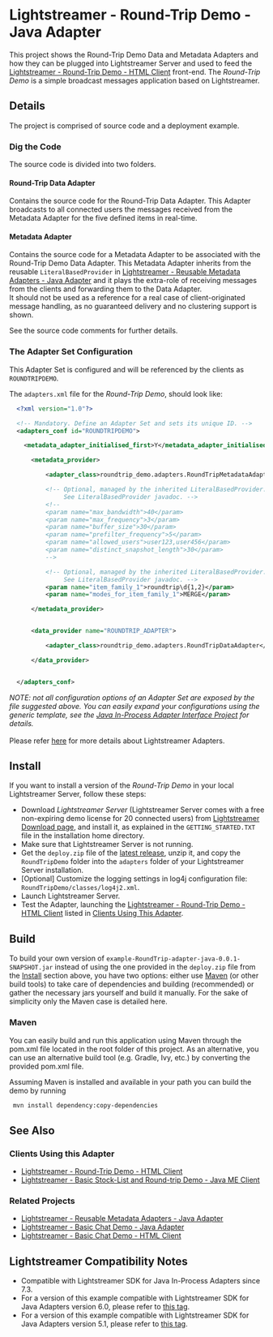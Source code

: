 # Lightstreamer - Round-Trip Demo - Java Adapter

<!-- START DESCRIPTION lightstreamer-example-roundtrip-adapter-java -->

This project shows the Round-Trip Demo Data and Metadata Adapters and how they can be plugged into Lightstreamer Server and used to feed the [Lightstreamer - Round-Trip Demo - HTML Client](https://github.com/Lightstreamer/Lightstreamer-example-RoundTrip-client-javascript) front-end.
The *Round-Trip Demo* is a simple broadcast messages application based on Lightstreamer.

## Details

The project is comprised of source code and a deployment example. 

### Dig the Code

The source code is divided into two folders.

#### Round-Trip Data Adapter
Contains the source code for the Round-Trip Data Adapter. This Adapter broadcasts to all connected users the messages received from the Metadata Adapter for the five defined items in real-time.<br>

#### Metadata Adapter
Contains the source code for a Metadata Adapter to be associated with the Round-Trip Demo Data Adapter. This Metadata Adapter inherits from the reusable `LiteralBasedProvider` in [Lightstreamer - Reusable Metadata Adapters - Java Adapter](https://github.com/Lightstreamer/Lightstreamer-example-ReusableMetadata-adapter-java) and it plays the extra-role of receiving messages from the clients and forwarding them to the Data Adapter.<br>
It should not be used as a reference for a real case of client-originated message handling, as no guaranteed delivery and no clustering support is shown.
<br>

See the source code comments for further details.

<!-- END DESCRIPTION lightstreamer-example-roundtrip-adapter-java -->

### The Adapter Set Configuration

This Adapter Set is configured and will be referenced by the clients as `ROUNDTRIPDEMO`. 

The `adapters.xml` file for the *Round-Trip Demo*, should look like:
```xml      
  <?xml version="1.0"?>

  <!-- Mandatory. Define an Adapter Set and sets its unique ID. -->
  <adapters_conf id="ROUNDTRIPDEMO">

    <metadata_adapter_initialised_first>Y</metadata_adapter_initialised_first>

      <metadata_provider>

          <adapter_class>roundtrip_demo.adapters.RoundTripMetadataAdapter</adapter_class>

          <!-- Optional, managed by the inherited LiteralBasedProvider.
               See LiteralBasedProvider javadoc. -->
          <!--
          <param name="max_bandwidth">40</param>
          <param name="max_frequency">3</param>
          <param name="buffer_size">30</param>
          <param name="prefilter_frequency">5</param>
          <param name="allowed_users">user123,user456</param>
          <param name="distinct_snapshot_length">30</param>
          -->

          <!-- Optional, managed by the inherited LiteralBasedProvider.
               See LiteralBasedProvider javadoc. -->
          <param name="item_family_1">roundtrip\d{1,2}</param>
          <param name="modes_for_item_family_1">MERGE</param>

      </metadata_provider>


      <data_provider name="ROUNDTRIP_ADAPTER">

          <adapter_class>roundtrip_demo.adapters.RoundTripDataAdapter</adapter_class>

      </data_provider>


  </adapters_conf>
```

<i>NOTE: not all configuration options of an Adapter Set are exposed by the file suggested above. 
You can easily expand your configurations using the generic template, see the [Java In-Process Adapter Interface Project](https://github.com/Lightstreamer/Lightstreamer-lib-adapter-java-inprocess#configuration) for details.</i><br>
<br>
Please refer [here](https://lightstreamer.com/docs/ls-server/latest/General%20Concepts.pdf) for more details about Lightstreamer Adapters.<br>

## Install

If you want to install a version of the *Round-Trip Demo* in your local Lightstreamer Server, follow these steps:

* Download *Lightstreamer Server* (Lightstreamer Server comes with a free non-expiring demo license for 20 connected users) from [Lightstreamer Download page](http://www.lightstreamer.com/download.htm), and install it, as explained in the `GETTING_STARTED.TXT` file in the installation home directory.
* Make sure that Lightstreamer Server is not running.
* Get the `deploy.zip` file of the [latest release](https://github.com/Lightstreamer/Lightstreamer-example-RoundTrip-adapter-java/releases), unzip it, and copy the `RoundTripDemo` folder into the `adapters` folder of your Lightstreamer Server installation.
* [Optional] Customize the logging settings in log4j configuration file: `RoundTripDemo/classes/log4j2.xml`.
* Launch Lightstreamer Server.
* Test the Adapter, launching the [Lightstreamer - Round-Trip Demo - HTML Client](https://github.com/Lightstreamer/Lightstreamer-example-RoundTrip-client-javascript) listed in [Clients Using This Adapter](https://github.com/Lightstreamer/Lightstreamer-example-RoundTrip-adapter-java#clients-using-this-adapter).

## Build

To build your own version of `example-RoundTrip-adapter-java-0.0.1-SNAPSHOT.jar` instead of using the one provided in the `deploy.zip` file from the [Install](https://github.com/Lightstreamer/Lightstreamer-example-RoundTrip-adapter-java#install) section above, you have two options:
either use [Maven](https://maven.apache.org/) (or other build tools) to take care of dependencies and building (recommended) or gather the necessary jars yourself and build it manually.
For the sake of simplicity only the Maven case is detailed here.

### Maven

You can easily build and run this application using Maven through the pom.xml file located in the root folder of this project. As an alternative, you can use an alternative build tool (e.g. Gradle, Ivy, etc.) by converting the provided pom.xml file.

Assuming Maven is installed and available in your path you can build the demo by running
```sh 
 mvn install dependency:copy-dependencies 
```

## See Also

### Clients Using this Adapter
<!-- START RELATED_ENTRIES -->

* [Lightstreamer - Round-Trip Demo - HTML Client](https://github.com/Lightstreamer/Lightstreamer-example-RoundTrip-client-javascript)
* [Lightstreamer - Basic Stock-List and Round-trip Demo - Java ME Client](https://github.com/Lightstreamer/Lightstreamer-example-StockList-client-midlet)

<!-- END RELATED_ENTRIES -->

### Related Projects

* [Lightstreamer - Reusable Metadata Adapters - Java Adapter](https://github.com/Lightstreamer/Lightstreamer-example-ReusableMetadata-adapter-java)
* [Lightstreamer - Basic Chat Demo - Java Adapter](https://github.com/Lightstreamer/Lightstreamer-example-Chat-adapter-java)
* [Lightstreamer - Basic Chat Demo - HTML Client](https://github.com/Lightstreamer/Lightstreamer-example-Chat-client-javascript)

## Lightstreamer Compatibility Notes


- Compatible with Lightstreamer SDK for Java In-Process Adapters since 7.3.
- For a version of this example compatible with Lightstreamer SDK for Java Adapters version 6.0, please refer to [this tag](https://github.com/Lightstreamer/Lightstreamer-example-ChatTile-adapter-java/tree/pre_mvn).
- For a version of this example compatible with Lightstreamer SDK for Java Adapters version 5.1, please refer to [this tag](https://github.com/Lightstreamer/Lightstreamer-example-RoundTrip-adapter-java/tree/for_Lightstreamer_5.1).
